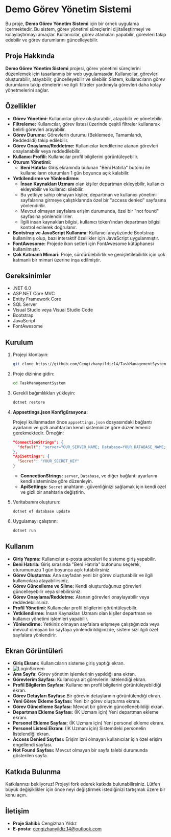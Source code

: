 # Demo Görev Yönetim Sistemi

Bu proje, **Demo Görev Yönetim Sistemi** için bir örnek uygulama içermektedir. Bu sistem, görev yönetimi süreçlerini dijitalleştirmeyi ve kolaylaştırmayı amaçlar. Kullanıcılar, görev atamaları yapabilir, görevleri takip edebilir ve görev durumlarını güncelleyebilir.

## Proje Hakkında

**Demo Görev Yönetim Sistemi** projesi, görev yönetimi süreçlerini düzenlemek için tasarlanmış bir web uygulamasıdır. Kullanıcılar, görevleri oluşturabilir, atayabilir, güncelleyebilir ve silebilir. Sistem, kullanıcıların görev durumlarını takip etmelerini ve ilgili filtreler yardımıyla görevleri daha kolay yönetmelerini sağlar.

## Özellikler

- **Görev Yönetimi:** Kullanıcılar görev oluşturabilir, atayabilir ve yönetebilir.
- **Filtreleme:** Kullanıcılar, görev listesi üzerinde çeşitli filtreler kullanarak belirli görevleri arayabilir.
- **Görev Durumu:** Görevlerin durumu (Beklemede, Tamamlandı, Reddedildi) takip edilebilir.
- **Görev Onaylama/Reddetme:** Kullanıcılar kendilerine atanan görevleri onaylanabilir veya reddedilebilir.
- **Kullanıcı Profili:** Kullanıcılar profil bilgilerini görüntüleyebilir.
- **Oturum Yönetimi:**
  - **Beni Hatırla:** Giriş ekranında bulunan "Beni Hatırla" butonu ile kullanıcıların oturumları 1 gün boyunca açık kalabilir.
- **Yetkilendirme ve Yönlendirme:**
  - **İnsan Kaynakları Uzmanı** olan kişiler departman ekleyebilir, kullanıcı ekleyebilir ve kullanıcı silebilir.
  - Bu yetkiye sahip olmayan kişiler, departman ve kullanıcı yönetimi sayfalarına girmeye çalıştıklarında özel bir "access denied" sayfasına yönlendirilir.
  - Mevcut olmayan sayfalara erişim durumunda, özel bir "not found" sayfasına yönlendirilirler.
  - İlgili insan kaynakları bilgisi, kullanıcı token'ından departman bilgisi kontrol edilerek doğrulanır.
- **Bootstrap ve JavaScript Kullanımı:** Kullanıcı arayüzünde Bootstrap kullanılmış olup, bazı interaktif özellikler için JavaScript uygulanmıştır.
- **FontAwesome:** Projede ikon setleri için FontAwesome kütüphanesi kullanılmıştır.
- **Çok Katmanlı Mimari:** Proje, sürdürülebilirlik ve genişletilebilirlik için çok katmanlı bir mimari üzerine inşa edilmiştir.

## Gereksinimler

- .NET 6.0
- ASP.NET Core MVC
- Entity Framework Core
- SQL Server
- Visual Studio veya Visual Studio Code
- Bootstrap
- JavaScript
- FontAwesome

## Kurulum

1. Projeyi klonlayın:
    ```sh
    git clone https://github.com/Cengizhanyildiz14/TaskManagementSystem.git
    ```

2. Proje dizinine gidin:
    ```sh
    cd TaskManagementSystem
    ```

3. Gerekli bağımlılıkları yükleyin:
    ```sh
    dotnet restore
    ```

4. **Appsettings.json Konfigürasyonu:**

   Projeyi kullanmadan önce `appsettings.json` dosyasındaki bağlantı ayarlarını ve gizli anahtarları kendi sisteminize göre düzenlemeniz gerekmektedir. Örneğin:

    ```json
    "ConnectionStrings": {
      "default": "server=YOUR_SERVER_NAME; Database=YOUR_DATABASE_NAME; integrated security=true; encrypt=false"
    },
    "ApiSettings": {
      "Secret": "YOUR_SECRET_KEY"
    }
    ```

   - **ConnectionStrings:** `server`, `Database`, ve diğer bağlantı ayarlarını kendi sisteminize göre düzenleyin.
   - **ApiSettings:** `Secret` anahtarını, güvenliğinizi sağlamak için kendi özel ve gizli bir anahtarla değiştirin.

5. Veritabanını oluşturun:
    ```sh
    dotnet ef database update
    ```

6. Uygulamayı çalıştırın:
    ```sh
    dotnet run
    ```

## Kullanım

- **Giriş Yapma:** Kullanıcılar e-posta adresleri ile sisteme giriş yapabilir.
- **Beni Hatırla:** Giriş sırasında "Beni Hatırla" butonunu seçerek, oturumunuzu 1 gün boyunca açık tutabilirsiniz.
- **Görev Oluşturma:** Ana sayfadan yeni bir görev oluşturabilir ve ilgili kullanıcılara atayabilirsiniz.
- **Görev Güncelleme ve Silme:** Kendi oluşturduğunuz görevleri güncelleyebilir veya silebilirsiniz.
- **Görev Onaylama/Reddetme:** Atanan görevleri onaylayabilir veya reddedebilirsiniz.
- **Profil Yönetimi:** Kullanıcılar profil bilgilerini görüntüleyebilir.
- **Yetkilendirme:** İnsan Kaynakları Uzmanı olan kişiler departman ve kullanıcı yönetimi işlemleri yapabilir.
- **Yönlendirme:** Yetkiniz olmayan sayfalara erişmeye çalıştığınızda veya mevcut olmayan bir sayfaya yönlendirildiğinizde, sistem sizi ilgili özel sayfalara yönlendirir.

## Ekran Görüntüleri

- **Giriş Ekranı:** Kullanıcıların sisteme giriş yaptığı ekran.
- ![LoginScreen](https://github.com/user-attachments/assets/19afe322-193f-44c7-9f50-05ee77613520)
- **Ana Sayfa:** Görev yönetim işlemlerinin yapıldığı ana ekran.
- **Görevlerim Sayfası:** Kullanıcıya ait görevlerin listelendiği ekran.
- **Profil Bilgilerim Sayfası:** Kullanıcının profil bilgilerini görüntüleyebildiği ekran.
- **Görev Detayları Sayfası:** Bir görevin detaylarının görüntülendiği ekran.
- **Yeni Görev Ekleme Sayfası:** Yeni bir görev oluşturma ekranı.
- **Görev Güncelleme Sayfası:** Mevcut bir görevin güncellenebildiği ekran.
- **Departman Ekleme Sayfası:** (İK Uzmanı için) Yeni departman ekleme ekranı.
- **Personel Ekleme Sayfası:** (İK Uzmanı için) Yeni personel ekleme ekranı.
- **Personel Listesi Ekranı:** (İK Uzmanı için) Sistemdeki personelin listelendiği ekran.
- **Access Denied Sayfası:** Erişim izni olmayan kullanıcılar için özel erişim engellendi sayfası.
- **Not Found Sayfası:** Mevcut olmayan bir sayfa talebi durumunda gösterilen sayfa.

## Katkıda Bulunma

Katkılarınızı bekliyoruz! Projeyi fork ederek katkıda bulunabilirsiniz. Lütfen büyük değişiklikler için önce neyi değiştirmek istediğinizi tartışmak üzere bir konu açın.

## İletişim

- **Proje Sahibi:** Cengizhan Yıldız
- **E-posta:** cengizhanyildiz.14@outlook.com
